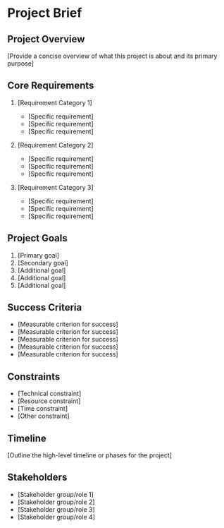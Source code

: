 # Project Brief

## Project Overview

[Provide a concise overview of what this project is about and its primary purpose]

## Core Requirements

1. [Requirement Category 1]

   - [Specific requirement]
   - [Specific requirement]
   - [Specific requirement]

2. [Requirement Category 2]

   - [Specific requirement]
   - [Specific requirement]
   - [Specific requirement]

3. [Requirement Category 3]
   - [Specific requirement]
   - [Specific requirement]
   - [Specific requirement]

## Project Goals

1. [Primary goal]
2. [Secondary goal]
3. [Additional goal]
4. [Additional goal]
5. [Additional goal]

## Success Criteria

- [Measurable criterion for success]
- [Measurable criterion for success]
- [Measurable criterion for success]
- [Measurable criterion for success]
- [Measurable criterion for success]

## Constraints

- [Technical constraint]
- [Resource constraint]
- [Time constraint]
- [Other constraint]

## Timeline

[Outline the high-level timeline or phases for the project]

## Stakeholders

- [Stakeholder group/role 1]
- [Stakeholder group/role 2]
- [Stakeholder group/role 3]
- [Stakeholder group/role 4]
